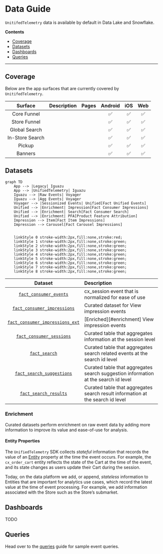 # Data Guide

`UnitifedTelemetry` data is available by default in Data Lake and Snowflake.

**Contents**

- [Coverage](#coverage)
- [Datasets](#datasets)
- [Dashboards](#dashboards)
- [Queries](#queries)

---

## Coverage

Below are the app surfaces that are currently covered by `UnitifedTelemetry`.

| Surface |  Description | Pages | Android| iOS | Web |
| :-----: | :----------- | :---- | :----: | :-: | :-: |
| Core Funnel | | | ✅ | ✅ | ✅ |
| Store Funnel | | | ✅ | ✅ | ✅ |
| Global Search | | | ✅ | ✅ | ✅ |
| In-Store Search | | | ✅ | ✅ | ✅ |
| Pickup | | | ✅ | ✅ | ✅ |
| Banners | | | ✅ | ✅ | ✅ |

## Datasets

```mermaid
graph TD
    App --> |Legacy| Iguazu
    App --> |UnifiedTelemetry| Iguazu
    Iguazu --> |Raw Events| Voyager
    Iguazu --> |Agg Events| Voyager
    Voyager --> |Sessionized Events| Unified[Fact Unified Events]
    Unified --> |Enrichment| Impression[Fact Consumer Impressions]
    Unified --> |Enrichment| Search[Fact Consumer Search]
    Unified --> |Enrichment| PFA[Product Feature Attribution]
    Impression --> Item[Fact Item Impressions]
    Impression --> Carousel[Fact Carousel Impressions]


    linkStyle 0 stroke-width:2px,fill:none,stroke:red;
    linkStyle 1 stroke-width:2px,fill:none,stroke:green;
    linkStyle 2 stroke-width:2px,fill:none,stroke:green;
    linkStyle 3 stroke-width:2px,fill:none,stroke:green;
    linkStyle 4 stroke-width:2px,fill:none,stroke:green;
    linkStyle 5 stroke-width:2px,fill:none,stroke:green;
    linkStyle 6 stroke-width:2px,fill:none,stroke:green;
    linkStyle 7 stroke-width:2px,fill:none,stroke:green;
    linkStyle 8 stroke-width:2px,fill:none,stroke:green;
```

| Dataset |  Description |
| :---: | :----------- |
| [`fact_consumer_events`][consumer-events] | cx_session event that is normalized for ease of use |
| [`fact_consumer_impressions`][consumer-impressions] | Curated dataset for View impression events |
| [`fact_consumer_impressions_ext`][consumer-impressions-ext] | [Enriched][#enrichment] View impression events |
| [`fact_consumer_sessions`][consumer-sessions] | Curated table that aggregates information at the session level |
| [`fact_search`][consumer-search] | Curated table that aggregates search related events at the search id level |
| [`fact_search_suggestions`][consumer-search-suggestions] | Curated table that aggregates search suggestion information at the search id level |
| [`fact_search_results`][consumer-search-results] | Curated table that aggregates search result information at the search id level |

### Enrichment

Curated datasets perform enrichment on raw event data by adding more information to improve its value and ease-of-use for analysis.

#### Entity Properties

The `UnifiedTelemetry` SDK collects _stateful_ information that records the value of an [Entity][entity] property at the time the event occurs. For example, the `cx_order_cart` entity reflects the state of the Cart at the time of the event, and its state changes as users update their Cart during the session.

Today, on the data platform we add, or append, _stateless_ information to Entities that are important for analytics use cases, which record the latest value at the time of event processing. For example, we add information associated with the Store such as the Store’s submarket.

## Dashboards

TODO

## Queries

Head over to the [queries][queries] guide for sample event queries.


[consumer-events]: https://datahub.doordash.team/dataset/urn:li:dataset:(urn:li:dataPlatform:snowflake,edw.consumer.fact_consumer_events,PROD)/Schema
[consumer-impressions]: https://datahub.doordash.team/dataset/urn:li:dataset:(urn:li:dataPlatform:snowflake,edw.consumer.fact_consumer_impressions,PROD)/Schema
[consumer-impressions-ext]: https://datahub.doordash.team/dataset/urn:li:dataset:(urn:li:dataPlatform:snowflake,edw.consumer.fact_consumer_impressions_ext,PROD)/Schema
[consumer-sessions]: https://datahub.doordash.team/dataset/urn:li:dataset:(urn:li:dataPlatform:snowflake,edw.consumer.fact_consumer_sessions,PROD)/Schema
[consumer-search]: https://datahub.doordash.team/dataset/urn:li:dataset:(urn:li:dataPlatform:snowflake,edw.consumer.fact_search,PROD)/Schema
[consumer-search-suggestions]: https://datahub.doordash.team/dataset/urn:li:dataset:(urn:li:dataPlatform:snowflake,edw.consumer.fact_search_suggestions,PROD)/Schema
[consumer-search-results]: https://datahub.doordash.team/dataset/urn:li:dataset:(urn:li:dataPlatform:snowflake,edw.consumer.fact_search_results,PROD)/Schema
[entity]: https://github.com/doordash/services-protobuf/tree/master/protos/iguazu.cx/docs/concepts.md#entity
[queries]: https://github.com/doordash/services-protobuf/tree/master/protos/iguazu.cx/docs/queries.md
